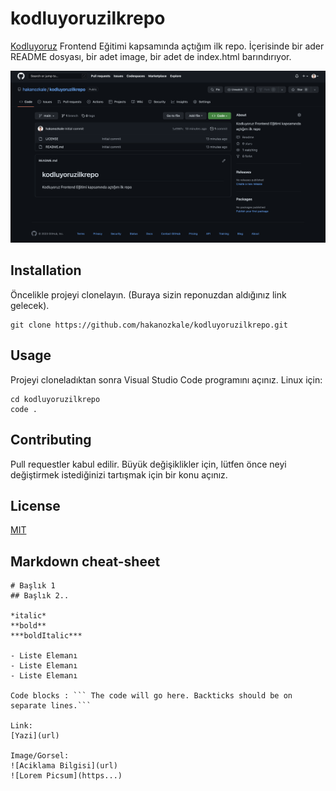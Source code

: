 # kodluyoruzilkrepo
[Kodluyoruz](https://kodluyoruz.org/tr/kodluyoruz/)
 Frontend Eğitimi kapsamında açtığım ilk repo. İçerisinde bir ader README dosyası, bir adet image, bir adet de index.html barındırıyor.

![Repo içinde img](https://github.com/hakanozkale/kodluyoruzilkrepo/blob/main/kodluyoruzrepopng.png)

## Installation
Öncelikle projeyi clonelayın. (Buraya sizin reponuzdan aldığınız link gelecek).

```
git clone https://github.com/hakanozkale/kodluyoruzilkrepo.git 
```

## Usage
Projeyi cloneladıktan sonra Visual Studio Code programını açınız. Linux için:
```
cd kodluyoruzilkrepo 
code .
```

## Contributing
Pull requestler kabul edilir. Büyük değişiklikler için, lütfen önce neyi değiştirmek istediğinizi tartışmak için bir konu açınız.

## License
[MIT](https://choosealicense.com/licenses/mit/)

## Markdown cheat-sheet
``` 
# Başlık 1
## Başlık 2.. 

*italic* 
**bold**
***boldItalic***

- Liste Elemanı
- Liste Elemanı
- Liste Elemanı

Code blocks : ``` The code will go here. Backticks should be on separate lines.```

Link:
[Yazi](url)

Image/Gorsel:
![Aciklama Bilgisi](url)
![Lorem Picsum](https...)  
``` 